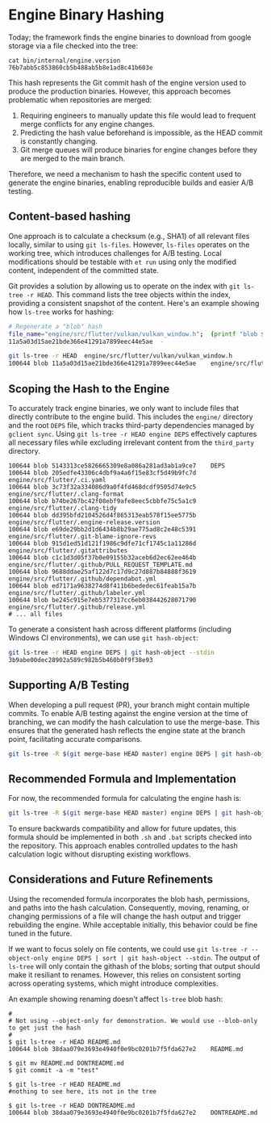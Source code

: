 # Engine Binary Hashing

Today; the framework finds the engine binaries to download from google storage via a file checked into the tree:

```shell
cat bin/internal/engine.version
76b7abb5c853860cb5b488ab5b8e1ad8c41b603e
```

This hash represents the Git commit hash of the engine version used to produce the production binaries. However, this approach becomes problematic when repositories are merged:

1. Requiring engineers to manually update this file would lead to frequent merge conflicts for any engine changes.
1. Predicting the hash value beforehand is impossible, as the HEAD commit is constantly changing.
1. Git merge queues will produce binaries for engine changes before they are merged to the main branch.

Therefore, we need a mechanism to hash the specific content used to generate the engine binaries, enabling reproducible builds and easier A/B testing.

## Content-based hashing

One approach is to calculate a checksum (e.g., SHA1) of all relevant files locally, similar to using `git ls-files`. However, `ls-files` operates on the working tree, which introduces challenges for A/B testing. Local modifications should be testable with `et run` using only the modified content, independent of the committed state.

Git provides a solution by allowing us to operate on the index with `git ls-tree -r HEAD`. This command lists the tree objects within the index, providing a consistent snapshot of the content. Here's an example showing how `ls-tree` works for hashing:

```bash
# Regenerate a "blob" hash
file_name="engine/src/flutter/vulkan/vulkan_window.h";  (printf "blob $(wc -c < "$file_name" | awk '{print $1}')\0"; cat "$file_name") | sha1sum
11a5a03d15ae21bde366e41291a7899eec44e5ae  -

git ls-tree -r HEAD  engine/src/flutter/vulkan/vulkan_window.h
100644 blob 11a5a03d15ae21bde366e41291a7899eec44e5ae	engine/src/flutter/vulkan/vulkan_window.h
```

## Scoping the Hash to the Engine

To accurately track engine binaries, we only want to include files that directly contribute to the engine build. This includes the `engine/` directory and the root `DEPS` file, which tracks third-party dependencies managed by `gclient sync`. Using `git ls-tree -r HEAD engine DEPS` effectively captures all necessary files while excluding irrelevant content from the `third_party` directory.

```shell
100644 blob 5143313ce5826665309e8a086a281ad3ab1a9ce7    DEPS
100644 blob 205edfe43306c4dbf9a4a6f15e83cf5d49b9fc7d    engine/src/flutter/.ci.yaml
100644 blob 3c73f32a334086d9a0f4fd468dcdf9505d74e9c5    engine/src/flutter/.clang-format
100644 blob b74be267bc42f08ebf9afe8eec5cbbfe75c5a1c9    engine/src/flutter/.clang-tidy
100644 blob dd395bfd2104526d4f865313eab578f15ee5775b    engine/src/flutter/.engine-release.version
100644 blob e69de29bb2d1d6434b8b29ae775ad8c2e48c5391    engine/src/flutter/.git-blame-ignore-revs
100644 blob 915d1ed51d121f1986c9dfe71cf1745c1a11286d    engine/src/flutter/.gitattributes
100644 blob c1c1d3d05f37b0e09155b32aceb6d2ec62ee464b    engine/src/flutter/.github/PULL_REQUEST_TEMPLATE.md
100644 blob 9688ddae25af122d7c17d9c27d887b84888f3619    engine/src/flutter/.github/dependabot.yml
100644 blob ed7171a9638274d8f411b6bededec61feab15a7b    engine/src/flutter/.github/labeler.yml
100644 blob be245c915e7eb5377317cc6eb038442628071790    engine/src/flutter/.github/release.yml
# ... all files
```

To generate a consistent hash across different platforms (including Windows CI environments), we can use `git hash-object`:

```bash
git ls-tree -r HEAD engine DEPS | git hash-object --stdin
3b9abe00dec28902a589c982b5b460b0f9f38e93
```

## Supporting A/B Testing

When developing a pull request (PR), your branch might contain multiple commits. To enable A/B testing against the engine version at the time of branching, we can modify the hash calculation to use the merge-base. This ensures that the generated hash reflects the engine state at the branch point, facilitating accurate comparisons.

```bash
git ls-tree -R $(git merge-base HEAD master) engine DEPS | git hash-object --stdin
```

## Recommended Formula and Implementation

For now, the recommended formula for calculating the engine hash is:

```bash
git ls-tree -R $(git merge-base HEAD master) engine DEPS | git hash-object --stdin
```

To ensure backwards compatibility and allow for future updates, this formula should be implemented in both `.sh` and `.bat` scripts checked into the repository. This approach enables controlled updates to the hash calculation logic without disrupting existing workflows.

## Considerations and Future Refinements

Using the recomended formula incorporates the blob hash, permissions, and paths into the hash calculation. Consequently, moving, renaming, or changing permissions of a file will change the hash output and trigger rebuilding the engine. While acceptable initially, this behavior could be fine tuned in the future.

If we want to focus solely on file contents, we could use `git ls-tree -r --object-only engine DEPS | sort | git hash-object --stdin`. The output of `ls-tree` will only contain the githash of the blobs; sorting that output should make it resiliant to renames. However, this relies on consistent sorting across operating systems, which might introduce complexities.

An example showing renaming doesn't affect `ls-tree` blob hash:
```shell
#
# Not using --object-only for demonstration. We would use --blob-only to get just the hash
#
$ git ls-tree -r HEAD README.md
100644 blob 38daa079e3693e4940f0e9bc0201b7f5fda627e2	README.md

$ git mv README.md DONTREADME.md
$ git commit -a -m "test"

$ git ls-tree -r HEAD README.md
#nothing to see here, its not in the tree

$ git ls-tree -r HEAD DONTREADME.md
100644 blob 38daa079e3693e4940f0e9bc0201b7f5fda627e2	DONTREADME.md
```
